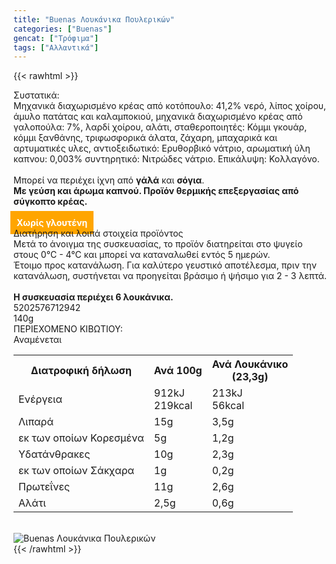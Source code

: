 ```yaml
---
title: "Buenas Λουκάνικα Πουλερικών"
categories: ["Buenas"]
gencat: ["Τρόφιμα"]
tags: ["Αλλαντικά"]
---
```

{{< rawhtml >}}

<div class="sload127"><div class="product"><div id="sistatika">Συστατικά:</div><div class="alltext">Μηχανικά διαχωρισμένο κρέας από κοτόπουλο: 41,2% νερό, λίπος χοίρου, άμυλο πατάτας και καλαμποκιού, μηχανικά διαχωρισμένο κρέας από γαλοπούλα: 7%, λαρδί χοίρου, αλάτι, σταθεροποιητές: Κόμμι γκουάρ, κόμμι ξανθάνης, τριφωσφορικά άλατα, ζάχαρη, μπαχαρικά και αρτυματικές υλες, αντιοξειδωτικό: Ερυθορβικό νάτριο, αρωματική ύλη καπνου: 0,003% συντηρητικό: Νιτρώδες νάτριο. Επικάλυψη: Κολλαγόνο.<br><br>Μπορεί να περιέχει ίχνη από <b>γάλά</b> και <b>σόγια</b>.<br><b>Με γεύση και άρωμα καπvού. Προϊόν θερμικής επεξεργασίας από σύγκοπτο κρέας.</b><br><br><b style="background:orange;margin:-5px;padding:10px;color:#fff">Χωρίς γλουτένη</b><br></div><div id="loipa">Διατήρηση και λοιπά στοιχεία προϊόντος</div><div class="alltext">Μετά το άνοιγμα της συσκευασίας, το προϊόν διατηρείται στο ψυγείο στους 0°C - 4°C και μπορεί να καταναλωθεί εντός 5 ημερών.<br>Έτοιμο προς κατανάλωση. Για καλύτερο γευστικό αποτέλεσμα, πριν την κατανάλωση, συστήνεται να προηγείται βράσιμο ή ψήσιμο για 2 - 3 λεπτά.<br><br><b>Η συσκευασία περιέχει 6 λουκάνικα.</b></div><div id="barcode"><div id="barimage1"></div><span id="bartext">5202576712942</span></div><div id="varos"><div id="varosimage1"></div><span id="varostext">140g</span></div><div id="kivotio">ΠΕΡΙΕΧΟΜΕΝΟ ΚΙΒΩΤΙΟΥ:<br>Αναμένεται</div><table id="diatable"><tbody><tr><th>Διατροφική δήλωση</th><th>Ανά 100g</th><th>Ανά Λουκάνικο<br>(23,3g)</th></tr><tr><td class="texr2">Ενέργεια</td><td class="texr">912kJ<br>219kcal</td><td class="texr">213kJ<br>56kcal</td></tr><tr><td class="texr2">Λιπαρά</td><td class="texr">15g</td><td class="texr">3,5g</td></tr><tr><td class="gray">εκ των οποίων Κορεσµένα</td><td class="gray2">5g</td><td class="gray2">1,2g</td></tr><tr><td class="texr2">Yδατάνθρακες</td><td class="texr">10g</td><td class="texr">2,3g</td></tr><tr><td class="gray">εκ των οποίων Σάκχαρα</td><td class="gray2">1g</td><td class="gray2">0,2g</td></tr><tr><td class="texr2">Πρωτεΐνες</td><td class="texr">11g</td><td class="texr">2,6g</td></tr><tr><td class="texr2">Αλάτι</td><td class="texr">2,5g</td><td class="texr">0,6g</td></tr></tbody></table><br><div class="pimg"><img alt="Buenas Λουκάνικα Πουλερικών" title="Buenas Λουκάνικα Πουλερικών" src="/media/images/buenas-loukanika-poulerikwn.jpg"></div></div></div>
{{< /rawhtml >}}


